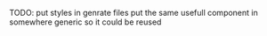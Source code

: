 TODO:
put styles in genrate files
put the same usefull component in somewhere generic so it could be reused